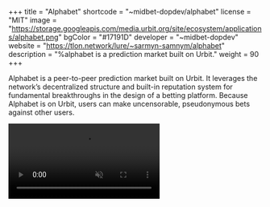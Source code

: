 +++
title = "Alphabet"
shortcode = "~midbet-dopdev/alphabet"
license = "MIT"
image = "https://storage.googleapis.com/media.urbit.org/site/ecosystem/applications/alphabet.png"
bgColor = "#17191D"
developer = "~midbet-dopdev"
website = "https://tlon.network/lure/~sarmyn-samnym/alphabet"
description = "%alphabet is a prediction market built on Urbit."
weight = 90
+++

Alphabet is a peer-to-peer prediction market built on Urbit. It leverages the network’s decentralized structure and built-in reputation system for fundamental breakthroughs in the design of a betting platform. Because Alphabet is on Urbit, users can make uncensorable, pseudonymous bets against other users.


  <video autoPlay muted loop playsInline>
    <source
      src="https://storage.googleapis.com/media.urbit.org/site/application/alphabet-video.mov"
      type="video/webm"
    />
  </video>
